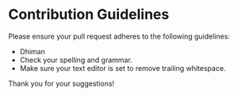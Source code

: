 # Contribution Guidelines

Please ensure your pull request adheres to the following guidelines:

- Dhiman
- Check your spelling and grammar.
- Make sure your text editor is set to remove trailing whitespace.

Thank you for your suggestions!
